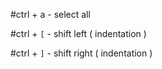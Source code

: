 #ctrl + a - select all

#ctrl + `[` - shift left ( indentation )

#ctrl + `]` - shift right ( indentation )
